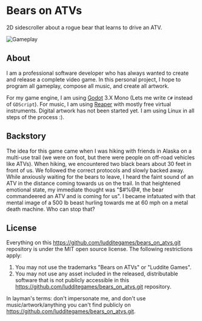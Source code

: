 # Bears on ATVs

2D sidescroller about a rogue bear that learns to drive an ATV.

![Gameplay](./misc/gameplay2.gif)

## About

I am a professional software developer who has always wanted to create and release a complete video game. In this personal project, I hope to program all gameplay, compose all music, and create all artwork.

For my game engine, I am using [Godot](https://godotengine.org/) 3.X Mono (Lets me write `C#` instead of `GDScript`). For music, I am using [Reaper](https://www.reaper.fm/) with mostly free virtual instruments. Digital artwork has not been started yet. I am using Linux in all steps of the process :).

## Backstory

The idea for this game came when I was hiking with friends in Alaska on a multi-use trail (we were on foot, but there were people on off-road vehicles like ATVs). When hiking, we encountered two black bears about 30 feet in front of us. We followed the correct protocols and slowly backed away. While anxiously waiting for the bears to leave, I heard the faint sound of an ATV in the distance coming towards us on the trail. In that heightened emotional state, my immediate thought was "\$\#\%\@\#, the bear commandeered an ATV and is coming for us". I became infatuated with that mental image of a 500 lb beast hurling towards me at 60 mph on a metal death machine. Who can stop that?

## License

Everything on this https://github.com/ludditegames/bears_on_atvs.git repository is under the MIT open source license. The following restrictions apply:

1) You may not use the trademarks "Bears on ATVs" or "Luddite Games".
2) You may not use any asset included in the released, distributable software that is not publicly accessible in this https://github.com/ludditegames/bears_on_atvs.git repository.

In layman's terms: don't impersonate me, and don't use music/artwork/anything you can't find publicly on https://github.com/ludditegames/bears_on_atvs.git.
 
